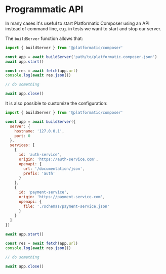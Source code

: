 # Programmatic API

In many cases it's useful to start Platformatic Composer using an API instead of
command line, e.g. in tests we want to start and stop our server.

The `buildServer` function allows that:

```js
import { buildServer } from '@platformatic/composer'

const app = await buildServer('path/to/platformatic.composer.json')
await app.start()

const res = await fetch(app.url)
console.log(await res.json())

// do something

await app.close()
```

It is also possible to customize the configuration:


```js
import { buildServer } from '@platformatic/composer'

const app = await buildServer({
  server: {
    hostname: '127.0.0.1',
    port: 0
  },
  services: [
    {
      id: 'auth-service',
      origin: 'https://auth-service.com',
      openapi: {
        url: '/documentation/json',
        prefix: 'auth'
      }
    },
    {
      id: 'payment-service',
      origin: 'https://payment-service.com',
      openapi: {
        file: './schemas/payment-service.json'
      }
    }
  ]
})

await app.start()

const res = await fetch(app.url)
console.log(await res.json())

// do something

await app.close()
```
